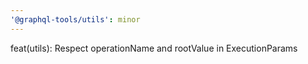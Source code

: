 ```yaml
---
'@graphql-tools/utils': minor
---
```


feat(utils): Respect operationName and rootValue in ExecutionParams
